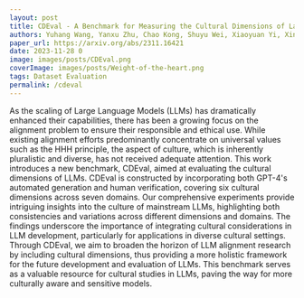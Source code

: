 ```yaml
---
layout: post
title: CDEval - A Benchmark for Measuring the Cultural Dimensions of Large Language Models
authors: Yuhang Wang, Yanxu Zhu, Chao Kong, Shuyu Wei, Xiaoyuan Yi, Xing Xie, Jitao Sang
paper_url: https://arxiv.org/abs/2311.16421
date: 2023-11-28 0
image: images/posts/CDEval.png
coverImage: images/posts/Weight-of-the-heart.png
tags: Dataset Evaluation
permalink: /cdeval
---
```


As the scaling of Large Language Models (LLMs) has dramatically enhanced their capabilities, there has been a growing focus on the alignment problem to ensure their responsible and ethical use. While existing alignment efforts predominantly concentrate on universal values such as the HHH principle, the aspect of culture, which is inherently pluralistic and diverse, has not received adequate attention. This work introduces a new benchmark, CDEval, aimed at evaluating the cultural dimensions of LLMs. CDEval is constructed by incorporating both GPT-4's automated generation and human verification, covering six cultural dimensions across seven domains. Our comprehensive experiments provide intriguing insights into the culture of mainstream LLMs, highlighting both consistencies and variations across different dimensions and domains. The findings underscore the importance of integrating cultural considerations in LLM development, particularly for applications in diverse cultural settings. Through CDEval, we aim to broaden the horizon of LLM alignment research by including cultural dimensions, thus providing a more holistic framework for the future development and evaluation of LLMs. This benchmark serves as a valuable resource for cultural studies in LLMs, paving the way for more culturally aware and sensitive models.